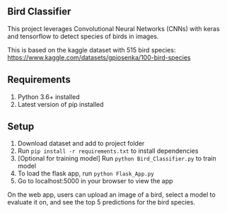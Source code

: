 ## Bird Classifier
This project leverages Convolutional Neural Networks (CNNs) with keras and tensorflow
to detect species of birds in images.

This is based on the kaggle dataset with 515 bird species: https://www.kaggle.com/datasets/gpiosenka/100-bird-species

## Requirements
1. Python 3.6+ installed
2. Latest version of pip installed

## Setup
1. Download dataset and add to project folder
2. Run `pip install -r requirements.txt` to install dependencies
3. [Optional for training model] Run `python Bird_Classifier.py` to train model
4. To load the flask app, run `python Flask_App.py`
5. Go to localhost:5000 in your browser to view the app

On the web app, users can upload an image of a bird, select a model to evaluate it on, and 
see the top 5 predictions for the bird species.